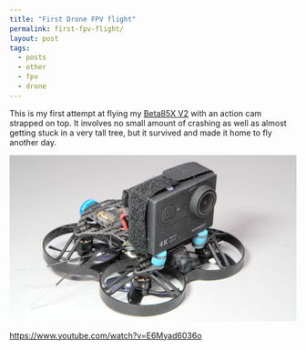 ```yaml
---
title: "First Drone FPV flight"
permalink: first-fpv-flight/
layout: post
tags: 
  - posts
  - other
  - fpv
  - drone
---
```


This is my first attempt at flying my [Beta85X V2](https://betafpv.com/collections/beta85x-series-drones/products/beta85x-v2-whoop-quadcopter) with an action cam strapped on top. It involves no small amount of crashing as well as almost getting stuck in a very tall tree, but it survived and made it home to fly another day. 

![Beta85X V2](../assets/beta85x.jpg)

https://www.youtube.com/watch?v=E6Myad6036o
